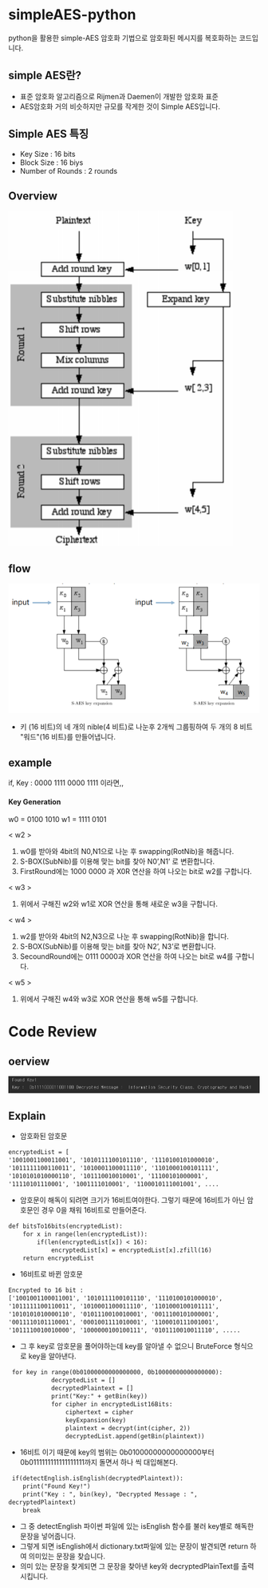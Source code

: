 # simpleAES-python

python을 활용한 simple-AES 암호화 기법으로 암호화된 메시지를 복호화하는 코드입니다.

## simple AES란?
- 표준 암호화 알고리즘으로 Rijmen과 Daemen이 개발한 암호화 표준
- AES암호화 거의 비슷하지만 규모를 작게한 것이 Simple AES입니다.

## Simple AES 특징
- Key Size : 16 bits
- Block Size : 16 biys
- Number of Rounds : 2 rounds

## Overview
![overview](./image/simpleAES_Overview.png)

##  flow
![keyexpansion](./image/keyExpansion.png)
- 키 (16 비트)의 네 개의 nible(4 비트)로 나눈후 2개씩 그룹핑하여 두 개의 8 비트 "워드"(16 비트)를 만들어냅니다.

## example
if, Key : 0000 1111 0000 1111 이라면,,

####  Key Generation
w0 = 0100 1010
w1 = 1111 0101

< w2 >
1) w0를 받아와 4bit의 N0,N1으로 나눈 후 swapping(RotNib)을 해줍니다.
2) S-BOX(SubNib)를 이용해 맞는 bit를 찾아 N0’,N1’ 로 변환합니다.
3) FirstRound에는 1000 0000 과 X0R 연산을 하여 나오는 bit로 w2를 구합니다.

< w3 >
1) 위에서 구해진 w2와 w1로 XOR 연산을 통해 새로운 w3을 구합니다.

< w4 >
1) w2를 받아와 4bit의 N2,N3으로 나눈 후 swapping(RotNib)을 합니다.
2) S-BOX(SubNib)를 이용해 맞는 bit를 찾아 N2’, N3’로 변환합니다.
3) SecoundRound에는 0111 0000과 XOR 연산을 하여 나오는 bit로 w4를 구합니다.

< w5 >
1) 위에서 구해진 w4와 w3로 XOR 연산을 통해 w5를 구합니다.

# Code Review
## oerview
![foundKey](./image/FoundKey.png)
## Explain
- 암호화된 암호문
~~~
encryptedList = [
'1001001100011001', '1010111100101110', '1110100101000010', 
'1011111100110011', '1010001100011110', '1101000100101111', 
'1010101010000110', '101110010010001', '11100101000001', 
'11110101110001', '1001111010001', '1100010111001001', ....
~~~

- 암호문이 해독이 되려면 크기가 16비트여야한다. 
그렇기 때문에 16비트가 아닌 암호문인 경우 0을 채워 16비트로 만들어준다.

~~~
def bitsTo16bits(encryptedList):
    for x in range(len(encryptedList)):
        if(len(encryptedList[x]) < 16):
            encryptedList[x] = encryptedList[x].zfill(16)
    return encryptedList
~~~
- 16비트로 바뀐 암호문
~~~
Encrypted to 16 bit :
['1001001100011001', '1010111100101110', '1110100101000010', 
'1011111100110011', '1010001100011110', '1101000100101111', 
'1010101010000110', '0101110010010001', '0011100101000001', 
'0011110101110001', '0001001111010001', '1100010111001001', 
'1011110010010000', '1000000100100111', '0101110010011110', .....
~~~

- 그 후 key로 암호문을 풀어야하는데 key를 알아낼 수 없으니 BruteForce 형식으로 key을 알아낸다.
~~~
 for key in range(0b01000000000000000, 0b10000000000000000):
            decryptedList = []
            decryptedPlaintext = []
            print("Key:" + getBin(key))
            for cipher in encryptedList16Bits:
                ciphertext = cipher
                keyExpansion(key)
                plaintext = decrypt(int(cipher, 2))
                decryptedList.append(getBin(plaintext))
~~~
- 16비트 이기 때문에 key의 범위는 0b01000000000000000부터 0b0111111111111111111까지 돌면서 하나 씩 대입해본다.

~~~
 if(detectEnglish.isEnglish(decryptedPlaintext)):
    print("Found Key!")
    print("Key : ", bin(key), "Decrypted Message : ", decryptedPlaintext)
    break
~~~
- 그 중 detectEnglish 파이썬 파일에 있는 isEnglish 함수를 불러 key별로 해독한 문장을 넣어줍니다.
- 그렇게 되면 isEnglish에서 dictionary.txt파일에 있는 문장이 발견되면 return 하여 의미있는 문장을 찾습니다.
- 의미 있는 문장을 찾게되면 그 문장을 찾아낸 key와 decryptedPlainText를 출력시킵니다.

